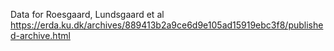 Data for Roesgaard, Lundsgaard et al
https://erda.ku.dk/archives/889413b2a9ce6d9e105ad15919ebc3f8/published-archive.html
